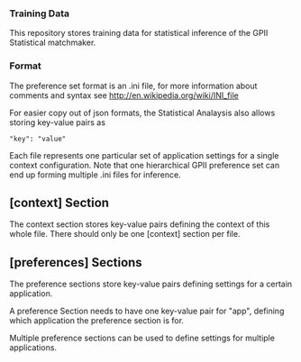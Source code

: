 ### Training Data

This repository stores training data for statistical inference of the GPII Statistical matchmaker.
	
### Format

The preference set format is an .ini file, for more information about comments and syntax see http://en.wikipedia.org/wiki/INI_file

For easier copy out of json formats, the Statistical Analaysis also allows storing key-value pairs as

    "key": "value"
	
Each file represents one particular set of application settings for a single context configuration. Note that one hierarchical GPII preference set can end up forming multiple .ini files for inference.

## [context] Section

The context section stores key-value pairs defining the context of this whole file. There should only be one [context] section per file.

## [preferences] Sections

The preference sections store key-value pairs defining settings for a certain application.

A preference Section needs to have one key-value pair for "app", defining which application the preference section is for.

Multiple preference sections can be used to define settings for multiple applications.